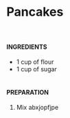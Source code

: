 # Pancakes
</br>


#### INGREDIENTS
- 1 cup of flour
- 1 cup of sugar
</br></br>



#### PREPARATION
1. Mix abxjopfjpe